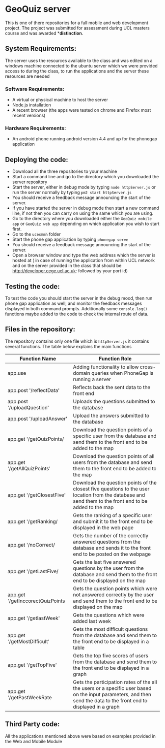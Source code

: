 # GeoQuiz server
This is one of there repositories for a full mobile and web development project. The project was submitted for assessment during UCL masters course and was awarded ***distinction**. 

## System Requirements:
The server uses the resources available to the class and was edited on a windows machine connected to the ubuntu server which we were provided access to during the class, to run the applications and the server these resources are needed
### Software Requirements:
- A virtual or physical machine to host the server
- Node.js installation
- A recent browser (the apps were tested on chrome and Firefox most recent versions)
### Hardware Requirements: 
- An android phone running android version 4.4 and up for the phonegap application

## Deploying the code:
- Download all the three repositories to your machine
- Start a command line and go to the directory which you downloaded the server repository
- Start the server, either in debug mode by typing `node httpServer.js` or run the server normally by typing `pm2 start httpServer.js`
- You should receive a feedback message announcing the start of the server. 
- If you have started the server in debug mode then start a new command line, if not then you can carry on using the same which you are using. 
- Go to the directory where you downloaded either the `GeoQuiz mobile app` or `GeoQuiz web app` depending on which application you wish to start first.
- Go to the `ucesmmh` folder
- Start the phone gap application by typing `phonegap serve`
- You should receive a feedback message announcing the start of the server.
- Open a browser window and type the web address which the server is hosted at ( in case of running the application from within UCL network and on the server provided in the class that should be http://developer.cege.ucl.ac.uk: followed by your port id) 
## Testing the code:
To test the code you should start the server in the debug mood, then run phone gap application as well, and monitor the feedback messages displayed in both command prompts. Additionally some `console.log()` functions maybe added to the code to check the internal route of data. 
## Files in the repository:
The repository contains only one file which is `httpServer.js` it contains several functions. The table below explains the main functions 

Function Name | Function Role 
--------------|--------------
app.use | Adding functionality to allow cross-domain queries when PhoneGap is running a server
app.post '/reflectData'| Reflects back the sent data to the front end
app.post '/uploadQuestion' | Uploads the questions submitted to the database 
app.post '/uploadAnswer' | Upload the answers submitted to the database
app.get '/getQuizPoints/ | Download the question points of a specific user from the database and send them to the front end to be added to the map
app.get '/getAllQuizPoints' | Download the question points of all users from the database and send them to the front end to be added to the map
app.get '/getClosestFive' | Download the question points of the closest five questions to the user location from the database and send them to the front end to be added to the map
app.get '/getRanking/ | Gets the ranking of a specific user and submit it to the front end to be displayed in the web page
app.get '/noCorrect/ | Gets the number of the correctly answered questions from the database and sends it to the front end to be posted on the webpage
app.get '/getLastFive/ | Gets the last five answered questions by the user from the database and send them to the front end to be displayed on the map
app.get '/getInccorectQuizPoints | Gets the question points which were not answered correctly by the user and send them to the front end to be displayed on the map 
app.get '/getlastWeek' | Gets the questions which were added last week 
app.get '/getMostDifficult' | Gets the most difficult questions from the database and send them to the front end to be displayed in a table
app.get '/getTopFive' | Gets the top five scores of users from the database and send them to the front end to be displayed in a graph 
app.get '/getPastWeekRate | Gets the participation rates of the all the users or a specific user based on the input parameters, and then send the data to the front end to displayed in a graph 





## Third Party code:

All the applications mentioned above were based on examples provided in the Web and Mobile Module 
